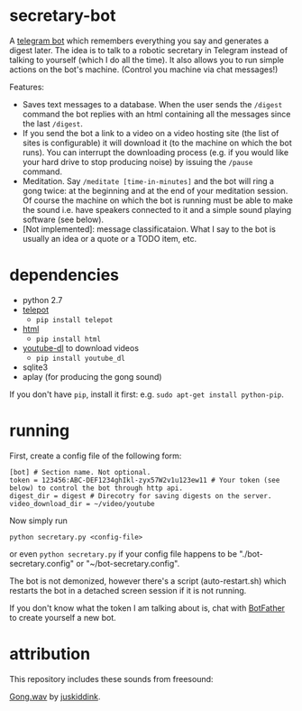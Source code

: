 # secretary-bot
A [telegram bot](https://core.telegram.org/bots/) which remembers everything you say and generates a digest later.
The idea is to talk to a robotic secretary in Telegram instead of talking to yourself (which I do all the time).
It also allows you to run simple actions on the bot's machine. (Control you machine via chat messages!)

Features:
- Saves text messages to a database. When the user sends the `/digest` command the bot replies with an html containing all the messages since the last `/digest`.
- If you send the bot a link to a video on a video hosting site (the list of sites is configurable) it will download it (to the machine on which the bot runs). You can interrupt the downloading process (e.g. if you would like your hard drive to stop producing noise) by issuing the `/pause` command.
- Meditation. Say `/meditate [time-in-minutes]` and the bot will ring a gong twice: at the beginning and at the end of your meditation session. Of course the machine on which the bot is running must be able to make the sound i.e. have speakers connected to it and a simple sound playing software (see below).
- [Not implemented]: message classificataion. What I say to the bot is usually an idea or a quote or a TODO item, etc.

# dependencies
- python 2.7
- [telepot](https://github.com/nickoala/telepot)
  - `pip install telepot`
- [html](https://pypi.python.org/pypi/html)
  - `pip install html`
- [youtube-dl](https://github.com/rg3/youtube-dl) to download videos
  - `pip install youtube_dl`
- sqlite3
- aplay (for producing the gong sound)

If you don't have `pip`, install it first: e.g. `sudo apt-get install python-pip`.

# running
First, create a config file of the following form:
```
[bot] # Section name. Not optional.
token = 123456:ABC-DEF1234ghIkl-zyx57W2v1u123ew11 # Your token (see below) to control the bot through http api.
digest_dir = digest # Direcotry for saving digests on the server.
video_download_dir = ~/video/youtube
```
Now simply run

`python secretary.py <config-file>`

or even `python secretary.py` if your config file happens to be  "./bot-secretary.config" or "~/bot-secretary.config".

The bot is not demonized, however there's a script (auto-restart.sh) which restarts the bot in a detached screen session if it is not running.

If you don't know what the token I am talking about is, chat with [BotFather](https://telegram.me/BotFather) to create yourself a new bot.

# attribution
This repository includes these sounds from freesound:

[Gong.wav](http://www.freesound.org/people/juskiddink/sounds/86773/) by [juskiddink](http://www.freesound.org/people/juskiddink/).
